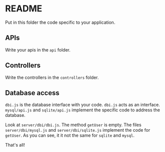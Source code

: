 # README

Put in this folder the code specific to your application.


## APIs

Write your apis in the `api` folder.


## Controllers

Write the controllers in the `controllers` folder.


## Database access

`dbi.js` is the database interface with your code. `dbi.js` acts as an interface. `mysql/api.js` and `sqlite/api.js` implement the specific code to address the database.

Look at `server/dbi/dbi.js`. The method `getUser` is empty. The files `server/dbi/mysql.js` and `server/dbi/sqlite.js` implement the code for `getUser`. As you can see, it it not the same for `sqlite` and `mysql`.

That's all!
